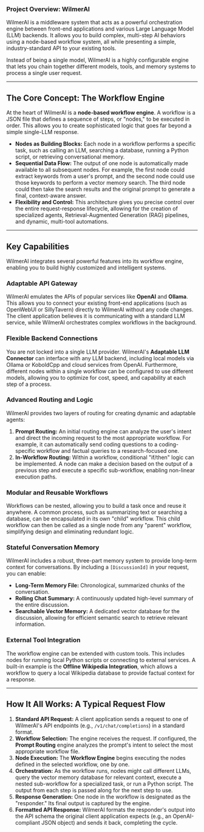 ### **Project Overview: WilmerAI**

WilmerAI is a middleware system that acts as a powerful orchestration engine between front-end applications and various
Large Language Model (LLM) backends. It allows you to build complex, multi-step AI behaviors using a node-based workflow
system, all while presenting a simple, industry-standard API to your existing tools.

Instead of being a single model, WilmerAI is a highly configurable engine that lets you chain together different models,
tools, and memory systems to process a single user request.

---

## The Core Concept: The Workflow Engine

At the heart of WilmerAI is a **node-based workflow engine**. A workflow is a JSON file that defines a sequence of
steps, or "nodes," to be executed in order. This allows you to create sophisticated logic that goes far beyond a simple
single-LLM response.

* **Nodes as Building Blocks:** Each node in a workflow performs a specific task, such as calling an LLM, searching a
  database, running a Python script, or retrieving conversational memory.
* **Sequential Data Flow:** The output of one node is automatically made available to all subsequent nodes. For example,
  the first node could extract keywords from a user's prompt, and the second node could use those keywords to perform a
  vector memory search. The third node could then take the search results and the original prompt to generate a final,
  context-aware answer.
* **Flexibility and Control:** This architecture gives you precise control over the entire request-response lifecycle,
  allowing for the creation of specialized agents, Retrieval-Augmented Generation (RAG) pipelines, and dynamic,
  multi-tool automations.

---

## Key Capabilities

WilmerAI integrates several powerful features into its workflow engine, enabling you to build highly customized and
intelligent systems.

### Adaptable API Gateway

WilmerAI emulates the APIs of popular services like **OpenAI** and **Ollama**. This allows you to connect your existing
front-end applications (such as OpenWebUI or SillyTavern) directly to WilmerAI without any code changes. The client
application believes it is communicating with a standard LLM service, while WilmerAI orchestrates complex workflows in
the background.

### Flexible Backend Connections

You are not locked into a single LLM provider. WilmerAI's **Adaptable LLM Connector** can interface with any LLM
backend, including local models via Ollama or KoboldCpp and cloud services from OpenAI. Furthermore, different nodes
within a single workflow can be configured to use different models, allowing you to optimize for cost, speed, and
capability at each step of a process.

### Advanced Routing and Logic

WilmerAI provides two layers of routing for creating dynamic and adaptable agents:

1. **Prompt Routing:** An initial routing engine can analyze the user's intent and direct the incoming request to the
   most appropriate workflow. For example, it can automatically send coding questions to a coding-specific workflow and
   factual queries to a research-focused one.
2. **In-Workflow Routing:** Within a workflow, conditional "if/then" logic can be implemented. A node can make a
   decision based on the output of a previous step and execute a specific sub-workflow, enabling non-linear execution
   paths.

### Modular and Reusable Workflows

Workflows can be nested, allowing you to build a task once and reuse it anywhere. A common process, such as summarizing
text or searching a database, can be encapsulated in its own "child" workflow. This child workflow can then be called as
a single node from any "parent" workflow, simplifying design and eliminating redundant logic.

### Stateful Conversation Memory

WilmerAI includes a robust, three-part memory system to provide long-term context for conversations. By including a
`[DiscussionId]` in your request, you can enable:

* **Long-Term Memory File:** Chronological, summarized chunks of the conversation.
* **Rolling Chat Summary:** A continuously updated high-level summary of the entire discussion.
* **Searchable Vector Memory:** A dedicated vector database for the discussion, allowing for efficient semantic search
  to retrieve relevant information.

### External Tool Integration

The workflow engine can be extended with custom tools. This includes nodes for running local Python scripts or
connecting to external services. A built-in example is the **Offline Wikipedia Integration**, which allows a workflow to
query a local Wikipedia database to provide factual context for a response.

---

## How It All Works: A Typical Request Flow

1. **Standard API Request:** A client application sends a request to one of WilmerAI's API endpoints (e.g.,
   `/v1/chat/completions`) in a standard format.
2. **Workflow Selection:** The engine receives the request. If configured, the **Prompt Routing** engine analyzes the
   prompt's intent to select the most appropriate workflow file.
3. **Node Execution:** The **Workflow Engine** begins executing the nodes defined in the selected workflow, one by one.
4. **Orchestration:** As the workflow runs, nodes might call different LLMs, query the vector memory database for
   relevant context, execute a nested sub-workflow for a specialized task, or run a Python script. The output from each
   step is passed along for the next step to use.
5. **Response Generation:** One node in the workflow is designated as the "responder." Its final output is captured by
   the engine.
6. **Formatted API Response:** WilmerAI formats the responder's output into the API schema the original client
   application expects (e.g., an OpenAI-compliant JSON object) and sends it back, completing the cycle.